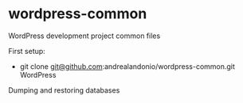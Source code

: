 # wordpress-common
WordPress development project common files

First setup:
* git clone git@github.com:andrealandonio/wordpress-common.git WordPress

Dumping and restoring databases
